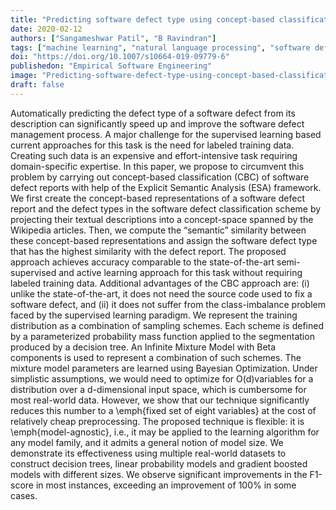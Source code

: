 ```yaml
---
title: "Predicting software defect type using concept-based classification"
date: 2020-02-12
authors: ["Sangameshwar Patil", "B Ravindran"]
tags: ["machine learning", "natural language processing", "software defect management"]
doi: "https://doi.org/10.1007/s10664-019-09779-6"
publishedon: "Empirical Software Engineering"
image: "Predicting-software-defect-type-using-concept-based-classification.png"
draft: false
---
```

Automatically predicting the defect type of a software defect from its description can significantly speed up and improve the software defect management process. A major challenge for the supervised learning based current approaches for this task is the need for labeled training data. Creating such data is an expensive and effort-intensive task requiring domain-specific expertise. In this paper, we propose to circumvent this problem by carrying out concept-based classification (CBC) of software defect reports with help of the Explicit Semantic Analysis (ESA) framework. We first create the concept-based representations of a software defect report and the defect types in the software defect classification scheme by projecting their textual descriptions into a concept-space spanned by the Wikipedia articles. Then, we compute the “semantic” similarity between these concept-based representations and assign the software defect type that has the highest similarity with the defect report. The proposed approach achieves accuracy comparable to the state-of-the-art semi-supervised and active learning approach for this task without requiring labeled training data. Additional advantages of the CBC approach are: (i) unlike the state-of-the-art, it does not need the source code used to fix a software defect, and (ii) it does not suffer from the class-imbalance problem faced by the supervised learning paradigm. We represent the training distribution as a combination of sampling schemes. Each scheme is defined by a parameterized probability mass function applied to the segmentation produced by a decision tree. An Infinite Mixture Model with Beta components is used to represent a combination of such schemes. The mixture model parameters are learned using Bayesian Optimization. Under simplistic assumptions, we would need to optimize for O(d)variables for a distribution over a d-dimensional input space, which is cumbersome for most real-world data. However, we show that our technique significantly reduces this number to a \emph{fixed set of eight variables} at the cost of relatively cheap preprocessing. The proposed technique is flexible: it is \emph{model-agnostic}, i.e., it may be applied to the learning algorithm for any model family, and it admits a general notion of model size. We demonstrate its effectiveness using multiple real-world datasets to construct decision trees, linear probability models and gradient boosted models with different sizes. We observe significant improvements in the F1-score in most instances, exceeding an improvement of 100% in some cases.